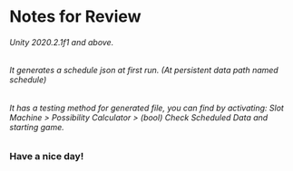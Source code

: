 <h1>Notes for Review
  
  <h6>Unity 2020.2.1f1 and above.
  <h6>It generates a schedule json at first run. (At persistent data path named schedule)
  <h6>It has a testing method for generated file, you can find by activating: Slot Machine > Possibility Calculator > (bool) Check Scheduled Data and starting game.
    
 <h3> Have a nice day!
    
